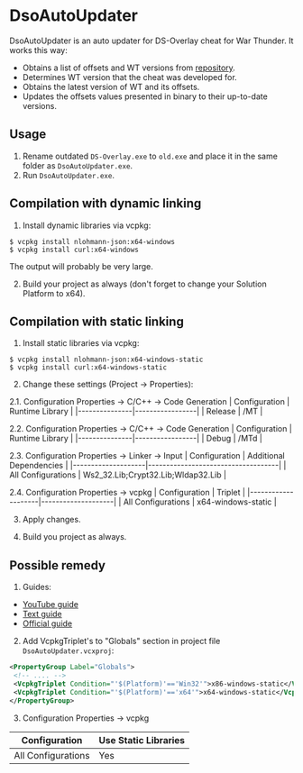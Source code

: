 # DsoAutoUpdater 
DsoAutoUpdater is an auto updater for DS-Overlay cheat for War Thunder. It works this way:
* Obtains a list of offsets and WT versions from [repository](https://github.com/Hxnter999/ThunderDumps).
* Determines WT version that the cheat was developed for.
* Obtains the latest version of WT and its offsets.
* Updates the offsets values presented in binary to their up-to-date versions.


## Usage
1. Rename outdated `DS-Overlay.exe` to `old.exe` and place it in the same folder as `DsoAutoUpdater.exe`.
2. Run `DsoAutoUpdater.exe`.


## Compilation with dynamic linking
1. Install dynamic libraries via vcpkg:
```shell
$ vcpkg install nlohmann-json:x64-windows
$ vcpkg install curl:x64-windows
```
The output will probably be very large.

2. Build your project as always (don't forget to change your Solution Platform to x64).


## Compilation with static linking
1. Install static libraries via vcpkg:
```shell
$ vcpkg install nlohmann-json:x64-windows-static
$ vcpkg install curl:x64-windows-static
```

2. Change these settings (Project -> Properties):
 
2.1. Configuration Properties -> C/C++ -> Code Generation
| Configuration | Runtime Library |
|---------------|-----------------|
| Release       | /MT             |

2.2. Configuration Properties -> C/C++ -> Code Generation
| Configuration | Runtime Library |
|---------------|-----------------|
| Debug         | /MTd            |

2.3. Configuration Properties -> Linker -> Input
| Configuration      | Additional Dependencies            |
|--------------------|------------------------------------|
| All Configurations | Ws2_32.Lib;Crypt32.Lib;Wldap32.Lib |

2.4. Configuration Properties -> vcpkg
| Configuration      | Triplet            |
|--------------------|--------------------|
| All Configurations | x64-windows-static |

3. Apply changes.

4. Build you project as always.


## Possible remedy
1. Guides:
* [YouTube guide](https://www.youtube.com/watch?v=9TNPhanYbrA)
* [Text guide](https://levelup.gitconnected.com/how-to-statically-link-c-libraries-with-vcpkg-visual-studio-2019-435c2d4ace03)
* [Official guide](https://devblogs.microsoft.com/cppblog/vcpkg-updates-static-linking-is-now-available/)

2. Add VcpkgTriplet's to "Globals" section in project file `DsoAutoUpdater.vcxproj`:
```xml
<PropertyGroup Label="Globals">
 <!-- .... -->
 <VcpkgTriplet Condition="'$(Platform)'=='Win32'">x86-windows-static</VcpkgTriplet>
 <VcpkgTriplet Condition="'$(Platform)'=='x64'">x64-windows-static</VcpkgTriplet>
</PropertyGroup>
```

3. Configuration Properties -> vcpkg

| Configuration      | Use Static Libraries |
|--------------------|----------------------|
| All Configurations | Yes                  |
